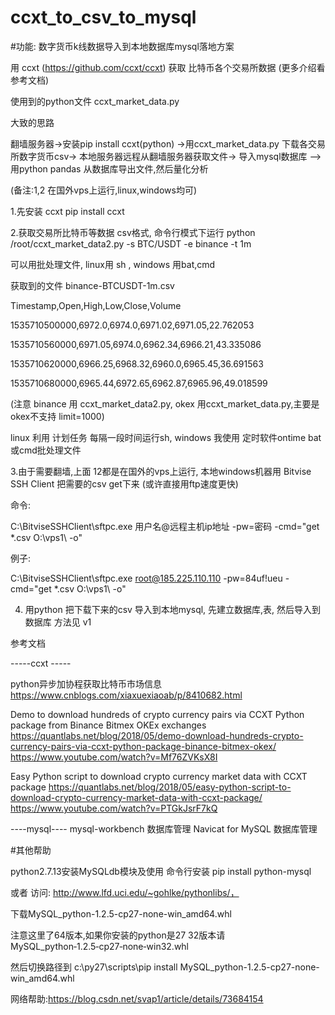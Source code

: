 # ccxt_to_csv_to_mysql


#功能: 数字货币k线数据导入到本地数据库mysql落地方案


用 ccxt (https://github.com/ccxt/ccxt) 获取 比特币各个交易所数据 (更多介绍看参考文档)


使用到的python文件 ccxt_market_data.py


大致的思路

翻墙服务器->安装pip install ccxt(python) ->用ccxt_market_data.py 下载各交易所数字货币csv-> 本地服务器远程从翻墙服务器获取文件-> 导入mysql数据库 -->用python pandas 从数据库导出文件,然后量化分析


(备注:1,2 在国外vps上运行,linux,windows均可)

1.先安装 ccxt   pip install ccxt 

2.获取交易所比特币等数据 csv格式, 命令行模式下运行 python /root/ccxt_market_data2.py -s BTC/USDT -e binance -t 1m

可以用批处理文件, linux用 sh , windows 用bat,cmd

获取到的文件 binance-BTCUSDT-1m.csv 

Timestamp,Open,High,Low,Close,Volume

1535710500000,6972.0,6974.0,6971.02,6971.05,22.762053

1535710560000,6971.05,6974.0,6962.34,6966.21,43.335086

1535710620000,6966.25,6968.32,6960.0,6965.45,36.691563

1535710680000,6965.44,6972.65,6962.87,6965.96,49.018599

(注意 binance 用 ccxt_market_data2.py, okex 用ccxt_market_data.py,主要是okex不支持 limit=1000)


linux 利用 计划任务 每隔一段时间运行sh, windows 我使用 定时软件ontime  bat或cmd批处理文件


3.由于需要翻墙,上面 12都是在国外的vps上运行,  本地windows机器用 Bitvise SSH Client 把需要的csv get下来 (或许直接用ftp速度更快)

命令:

C:\BitviseSSHClient\sftpc.exe 用户名@远程主机ip地址 -pw=密码 -cmd="get *.csv O:\vps1\ -o"

例子: 

C:\BitviseSSHClient\sftpc.exe root@185.225.110.110 -pw=84uf!ueu -cmd="get *.csv O:\vps1\ -o"


4. 用python 把下载下来的csv 导入到本地mysql, 先建立数据库,表, 然后导入到数据库
方法见 v1



参考文档

-----ccxt -----

python异步加协程获取比特币市场信息 https://www.cnblogs.com/xiaxuexiaoab/p/8410682.html

Demo to download hundreds of crypto currency pairs via CCXT Python package from Binance Bitmex OKEx exchanges
https://quantlabs.net/blog/2018/05/demo-download-hundreds-crypto-currency-pairs-via-ccxt-python-package-binance-bitmex-okex/
https://www.youtube.com/watch?v=Mf76ZVKsX8I

Easy Python script to download crypto currency market data with CCXT package
https://quantlabs.net/blog/2018/05/easy-python-script-to-download-crypto-currency-market-data-with-ccxt-package/
https://www.youtube.com/watch?v=PTGkJsrF7kQ

----mysql----
mysql-workbench 数据库管理
Navicat for MySQL 数据库管理



#其他帮助

python2.7.13安装MySQLdb模块及使用
命令行安装
    pip install python-mysql
    
或者
访问: http://www.lfd.uci.edu/~gohlke/pythonlibs/，

下载MySQL_python-1.2.5-cp27-none-win_amd64.whl   

注意这里了64版本,如果你安装的python是27 32版本请 MySQL_python‑1.2.5‑cp27‑none‑win32.whl

然后切换路径到 c:\py27\scripts\pip install MySQL_python-1.2.5-cp27-none-win_amd64.whl 

网络帮助:https://blog.csdn.net/svap1/article/details/73684154






